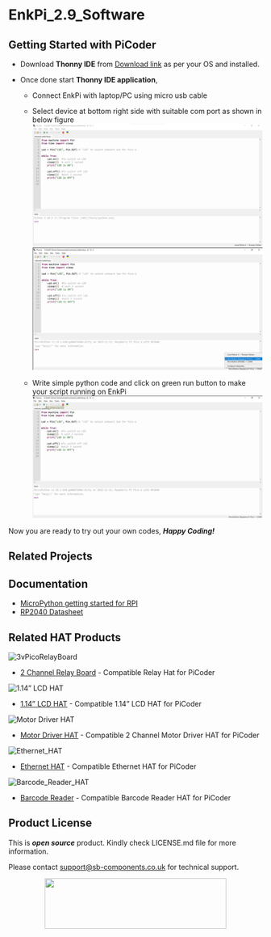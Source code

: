 # EnkPi_2.9_Software

## Getting Started with PiCoder  
- Download **Thonny IDE** from [Download link](https://thonny.org/) as per your OS and installed.

- Once done start **Thonny IDE application**,
  - Connect EnkPi with laptop/PC using micro usb cable
  
  - Select device at bottom right side with suitable com port as shown in below figure
    <img src= "https://github.com/sbcshop/EnkPi_2.9_Software/blob/main/images/img1.jpg" />
    <img src= "https://github.com/sbcshop/EnkPi_2.9_Software/blob/main/images/img2.jpg" />
   
   - Write simple python code and click on green run button to make your script running on EnkPi
     <img src= "https://github.com/sbcshop/EnkPi_2.9_Software/blob/main/images/img3.jpg" />
    

Now you are ready to try out your own codes, **_Happy Coding!_**

## Related Projects

## Documentation
  * [MicroPython getting started for RPI](https://docs.micropython.org/en/latest/rp2/quickref.html)
  * [RP2040 Datasheet](https://github.com/sbcshop/HackyPi-Hardware/blob/main/Documents/rp2040-datasheet.pdf)


## Related HAT Products
 ![3vPicoRelayBoard](https://cdn.shopify.com/s/files/1/1217/2104/products/3vPicoRelayBoard.png?v=1617884866&width=200)
 
 * [2 Channel Relay Board](https://shop.sb-components.co.uk/products/pico-3v-relay-hat?_pos=1&_sid=82fa60545&_ss=r) - Compatible Relay Hat for PiCoder 
 
 ![1.14” LCD HAT](https://cdn.shopify.com/s/files/1/1217/2104/products/6_c64376c7-a257-43a3-bb5f-0a9471741a7d.png?v=1624017126&width=200)
 
 * [1.14” LCD HAT](https://shop.sb-components.co.uk/products/1-14-lcd-hat-for-pico?_pos=3&_sid=82fa60545&_ss=r) - Compatible 1.14” LCD HAT for PiCoder 
 
 ![Motor Driver HAT](https://cdn.shopify.com/s/files/1/1217/2104/products/motordriverforPico.png?v=1619523627&width=200)
 
 * [Motor Driver HAT](https://shop.sb-components.co.uk/products/pico-motor-driver?_pos=4&_sid=82fa60545&_ss=r) - Compatible 2 Channel Motor Driver HAT for PiCoder
 
 ![Ethernet_HAT](https://cdn.shopify.com/s/files/1/1217/2104/products/NetPi_4.png?v=1675947155&width=200)
 
 * [Ethernet HAT](https://shop.sb-components.co.uk/products/netpi-ethernet-hat-for-raspberry-pi-pico?_pos=2&_sid=82fa60545&_ss=r) - Compatible Ethernet HAT for PiCoder

 ![Barcode_Reader_HAT](https://cdn.shopify.com/s/files/1/1217/2104/products/04.png?v=1669181209&width=200)
 
 * [Barcode Reader](https://shop.sb-components.co.uk/products/barcode-hat?_pos=5&_sid=82fa60545&_ss=r) - Compatible Barcode Reader HAT for PiCoder
 
## Product License

This is ***open source*** product. Kindly check LICENSE.md file for more information.

Please contact support@sb-components.co.uk for technical support.
<p align="center">
  <img width="360" height="100" src="https://cdn.shopify.com/s/files/1/1217/2104/files/Logo_sb_component_3.png?v=1666086771&width=300">
</p>

